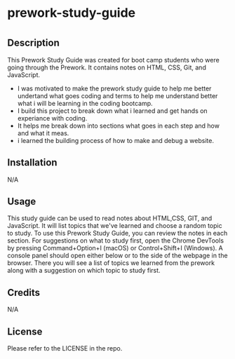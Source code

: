 # prework-study-guide
# <Prework Study Guide Webpage>

## Description

This Prework Study Guide was created for boot camp students who were going through the Prework. It contains notes on HTML, CSS, Git, and JavaScript.
- I was motivated to make the prework study guide to help me better undertand what goes coding and terms to help me understand better what i will be learning in the coding bootcamp.
- I build this project to break down what i learned and get hands on experiance with coding.
- It helps me break down into sections what goes in each step and how and what it meas.
- i learned the building process of how to make and debug a website.

## Installation
N/A

## Usage

This study guide can be used to read notes about HTML,CSS, GIT, and JavaScript. 
It will list topics that we've learned and choose a random topic to study.
To use this Prework Study Guide, you can review the notes in each section. For suggestions on what to study first, open the Chrome DevTools by pressing Command+Option+I (macOS) or Control+Shift+I (Windows). A console panel should open either below or to the side of the webpage in the browser. There you will see a list of topics we learned from the prework along with a suggestion on which topic to study first.

## Credits

N/A

## License

Please refer to the LICENSE in the repo.